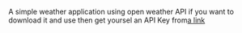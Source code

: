 A simple weather application using open weather API if you want to download it and use then get yoursel an API Key from[a link](https://openweathermap.org/)